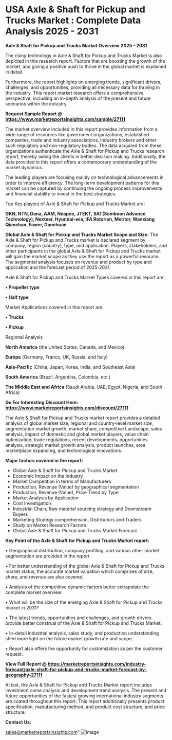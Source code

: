  # USA Axle & Shaft for Pickup and Trucks Market : Complete Data Analysis 2025 - 2031

<Strong> Axle & Shaft for Pickup and Trucks Market Overview 2025 - 2031</strong>

The rising technology in Axle & Shaft for Pickup and Trucks Market is also depicted in this research report. Factors that are boosting the growth of the market, and giving a positive push to thrive in the global market is explained in detail.

Furthermore, the report highlights on emerging trends, significant drivers, challenges, and opportunities, providing all necessary data for thriving in the industry. This report market research offers a comprehensive perspective, including an in-depth analysis of the present and future scenarios within the industry.

<strong>Request Sample Report @ <a href=https://www.marketreportsinsights.com/sample/27111>https://www.marketreportsinsights.com/sample/27111</a></strong>

The market overview included in this report provides information from a wide range of resources like government organizations, established companies, trade and industry associations, industry brokers and other such regulatory and non-regulatory bodies. The data acquired from these organizations authenticate the Axle & Shaft for Pickup and Trucks research report, thereby aiding the clients in better decision making. Additionally, the data provided in this report offers a contemporary understanding of the market dynamics.

The leading players are focusing mainly on technological advancements in order to improve efficiency. The long-term development patterns for this market can be captured by continuing the ongoing process improvements and financial stability to invest in the best strategies.

Top Key players of Axle & Shaft for Pickup and Trucks Market are:

<strong>GKN, NTN, Dana, AAM, Neapco, JTEKT, SAT(Somboon Advance Technology), Nexteer, Hyundai-wia, IFA Rotorion, Meritor, Wanxiang Qianchao, Fawer, Danchuan</strong>

<strong><b>Global Axle & Shaft for Pickup and Trucks Market Scope and Size:</b></strong>
The Axle & Shaft for Pickup and Trucks market is declared segment by company, region (country), type, and application. Players, stakeholders, and other participants in the global Axle & Shaft for Pickup and Trucks market will gain the market scope as they use the report as a powerful resource. The segmental analysis focuses on revenue and product by type and application and the forecast period of 2025-2031.

Axle & Shaft for Pickup and Trucks Market Types covered in this report are:

<strong>• Propeller type

• Half type</strong>

Market Applications covered in this report are:

<strong>• Trucks

• Pickup</strong> 

Regional Analysis

<strong>North America</strong> (the United States, Canada, and Mexico)

<strong>Europe</strong> (Germany, France, UK, Russia, and Italy)

<strong>Asia-Pacific</strong> (China, Japan, Korea, India, and Southeast Asia)

<strong>South America</strong> (Brazil, Argentina, Colombia, etc.)

<strong>The Middle East and Africa</strong> (Saudi Arabia, UAE, Egypt, Nigeria, and South Africa)

<strong>Go For Interesting Discount Here: <a href=https://www.marketreportsinsights.com/discount/27111>https://www.marketreportsinsights.com/discount/27111</a></strong>

The Axle & Shaft for Pickup and Trucks market report provides a detailed analysis of global market size, regional and country-level market size, segmentation market growth, market share, competitive Landscape, sales analysis, impact of domestic and global market players, value chain optimization, trade regulations, recent developments, opportunities analysis, strategic market growth analysis, product launches, area marketplace expanding, and technological innovations.

<strong><b>Major factors covered in the report:</b></strong>
<ul>
  <li>Global Axle & Shaft for Pickup and Trucks Market </li>
  <li>Economic Impact on the Industry</li>
  <li>Market Competition in terms of Manufacturers</li>
  <li>Production, Revenue (Value) by geographical segmentation</li>
  <li>Production, Revenue (Value), Price Trend by Type</li>
  <li>Market Analysis by Application</li>
  <li>Cost Investigation</li>
  <li>Industrial Chain, Raw material sourcing strategy and Downstream Buyers</li>
  <li>Marketing Strategy comprehension, Distributors and Traders</li>
  <li>Study on Market Research Factors</li>
  <li>Global Axle & Shaft for Pickup and Trucks Market Forecast</li>
</ul>

<strong><b>Key Point of the Axle & Shaft for Pickup and Trucks Market report:</b></strong>

• Geographical distribution, company profiling, and various other market segmentation are provided in the report.

• For better understanding of the global Axle & Shaft for Pickup and Trucks market status, the accurate market valuation which comprises of size, share, and revenue are also covered.

• Analysis of the competitive dynamic factors better extrapolate the complete market overview

• What will be the size of the emerging Axle & Shaft for Pickup and Trucks market in 2031?

• The latest trends, opportunities and challenges, and growth drivers provide better construal of the Axle & Shaft for Pickup and Trucks Market.

• In-detail industrial analysis, sales study, and production understanding shed more light on the future market growth rate and scope.

• Report also offers the opportunity for customization as per the customer request.

<strong><b>View Full Report @ <a href=https://marketreportsinsights.com/industry-forecast/axle-shaft-for-pickup-and-trucks-market-forecast-by-geography-27111>https://marketreportsinsights.com/industry-forecast/axle-shaft-for-pickup-and-trucks-market-forecast-by-geography-27111</a></b></strong>


At last, the Axle & Shaft for Pickup and Trucks Market report includes investment come analysis and development trend analysis. The present and future opportunities of the fastest growing international industry segments are coated throughout this report. This report additionally presents product specification, manufacturing method, and product cost structure, and price structure.

<strong>Contact Us:</strong>

sales@marketreportsinsights.com"
![image](https://github.com/user-attachments/assets/f5086139-2c31-44ba-9d34-aa9cdde0826c)
